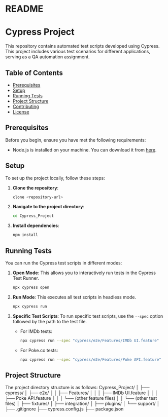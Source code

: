 # README #

# Cypress Project

This repository contains automated test scripts developed using Cypress. This project includes various test scenarios for different applications, serving as a QA automation assignment.

## Table of Contents

- [Prerequisites](#prerequisites)
- [Setup](#setup)
- [Running Tests](#running-tests)
- [Project Structure](#project-structure)
- [Contributing](#contributing)
- [License](#license)

## Prerequisites

Before you begin, ensure you have met the following requirements:
- Node.js is installed on your machine. You can download it from [here](https://nodejs.org/).

## Setup

To set up the project locally, follow these steps:

1. **Clone the repository**:
    ```sh
    clone <repository-url>
    ```

2. **Navigate to the project directory**:
    ```sh
    cd Cypress_Project
    ```

3. **Install dependencies**:
    ```sh
    npm install
    ```

## Running Tests

You can run the Cypress test scripts in different modes:

1. **Open Mode**: This allows you to interactively run tests in the Cypress Test Runner.
    ```sh
    npx cypress open
    ```

2. **Run Mode**: This executes all test scripts in headless mode.
    ```sh
    npx cypress run
    ```

3. **Specific Test Scripts**: To run specific test scripts, use the `--spec` option followed by the path to the test file.
    - For IMDb tests:
      ```sh
      npx cypress run --spec "cypress/e2e/Features/IMDb UI.feature"
      ```
    - For Poke.co tests:
      ```sh
      npx cypress run --spec "cypress/e2e/Features/Poke API.feature"
      ```

## Project Structure

The project directory structure is as follows:
Cypress_Project/
│
├── cypress/
│ ├── e2e/
│ │ ├── Features/
│ │ │ ├── IMDb UI.feature
│ │ │ ├── Poke API.feature
│ │ │ └── (other feature files)
│ │ └── (other test files)
│ ├── fixtures/
│ ├── integration/
│ ├── plugins/
│ └── support/
│
├── .gitignore
├── cypress.config.js
├── package.json

